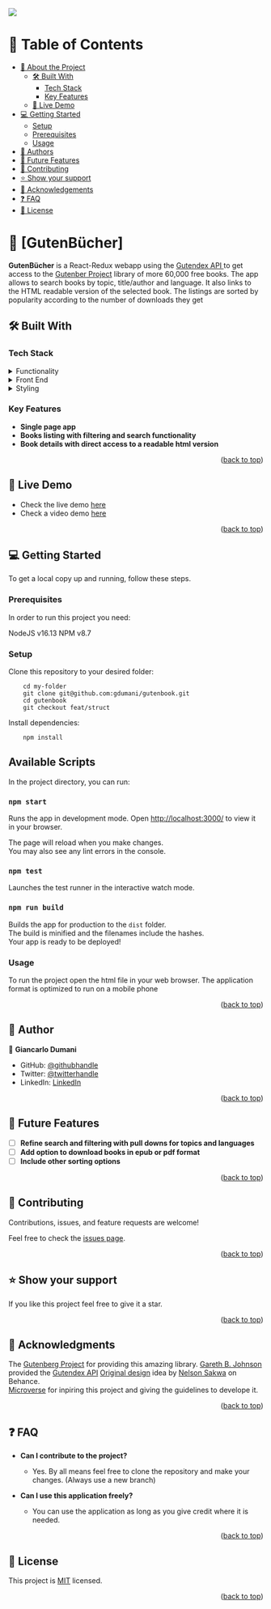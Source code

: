 ![](https://img.shields.io/badge/Microverse-blueviolet)
<a name="readme-top"></a>

<!-- TABLE OF CONTENTS -->

# 📗 Table of Contents

- [📖 About the Project](#about-project)
  - [🛠 Built With](#built-with)
    - [Tech Stack](#tech-stack)
    - [Key Features](#key-features)
  - [🚀 Live Demo](#live-demo)
- [💻 Getting Started](#getting-started)
  - [Setup](#setup)
  - [Prerequisites](#prerequisites)
  - [Usage](#usage)
- [👥 Authors](#authors)
- [🔭 Future Features](#future-features)
- [🤝 Contributing](#contributing)
- [⭐️ Show your support](#support)
- [🙏 Acknowledgements](#acknowledgements)
- [❓ FAQ](#faq)
- [📝 License](#license)

<!-- PROJECT DESCRIPTION -->

# 📖 [GutenBücher] <a name="about-project"></a>

**GutenBücher** is a React-Redux webapp using the [Gutendex API ](https://gutendex.com/) to get access to the [Gutenber Project](https://www.gutenberg.org/) library of more 60,000 free books. The app allows to search books by topic, title/author and language.
It also links to the HTML readable version of the selected book. The listings are sorted by popularity according to the number of downloads they get

## 🛠 Built With <a name="built-with"></a>

### Tech Stack <a name="tech-stack"></a>

<details>
  <summary>Functionality</summary>
  <ul>
    <li><a href="https://developer.mozilla.org/en-US/docs/Web/JavaScript">JavaScript</a></li>
    <li><a href="https://redux.js.org/">Redux</a></li>
  </ul>
</details>

<details>
  <summary>Front End</summary>
  <ul>
    <li><a href="https://reactjs.org/docs/getting-started.html">React</a></li>
  </ul>
</details>

<details>
<summary>Styling</summary>
  <ul>
    <li><a href="https://developer.mozilla.org/en-US/docs/Web/CSS">CSS</a></li>
  </ul>
</details>

<!-- Features -->

### Key Features <a name="key-features"></a>

- **Single page app**
- **Books listing with filtering and search functionality**
- **Book details with direct access to a readable html version**

<p align="right">(<a href="#readme-top">back to top</a>)</p>

<!-- LIVE DEMO -->

## 🚀 Live Demo <a name="live-demo"></a>

- Check the live demo [here](https://gutenbook.onrender.com/)
- Check a video demo [here]()

<p align="right">(<a href="#readme-top">back to top</a>)</p>

<!-- GETTING STARTED -->

## 💻 Getting Started <a name="getting-started"></a>

To get a local copy up and running, follow these steps.

### Prerequisites

In order to run this project you need:

NodeJS v16.13
NPM v8.7

### Setup

Clone this repository to your desired folder:

``` 
    cd my-folder
    git clone git@github.com:gdumani/gutenbook.git
    cd gutenbook
    git checkout feat/struct
```

Install dependencies:

```
    npm install
```

## Available Scripts

In the project directory, you can run:

### `npm start`

Runs the app in development mode.
Open [http://localhost:3000/](http://localhost:3000/) to view it in your browser.

The page will reload when you make changes.\
You may also see any lint errors in the console.

### `npm test`

Launches the test runner in the interactive watch mode.

### `npm run build`

Builds the app for production to the `dist` folder.\
The build is minified and the filenames include the hashes.\
Your app is ready to be deployed!

### Usage

To run the project open the html file in your web browser. 
The application format is optimized to run on a mobile phone 

<p align="right">(<a href="#readme-top">back to top</a>)</p>

<!-- AUTHORS -->

## 👥 Author <a name="authors"></a>

👤 **Giancarlo Dumani**

- GitHub: [@githubhandle](https://github.com/gdumani)
- Twitter: [@twitterhandle](https://twitter.com/gdumani1)
- LinkedIn: [LinkedIn](https://www.linkedin.com/in/gdumani/)

<p align="right">(<a href="#readme-top">back to top</a>)</p>

<!-- FUTURE FEATURES -->

## 🔭 Future Features <a name="future-features"></a>

- [ ] **Refine search and filtering with pull downs for topics and languages**
- [ ] **Add option to download books in epub or pdf format**
- [ ] **Include other sorting options**

<p align="right">(<a href="#readme-top">back to top</a>)</p>

<!-- CONTRIBUTING -->

## 🤝 Contributing <a name="contributing"></a>

Contributions, issues, and feature requests are welcome!

Feel free to check the [issues page](../../issues/).

<p align="right">(<a href="#readme-top">back to top</a>)</p>

<!-- SUPPORT -->

## ⭐️ Show your support <a name="support"></a>

If you like this project feel free to give it a star.

<p align="right">(<a href="#readme-top">back to top</a>)</p>

<!-- ACKNOWLEDGEMENTS -->

## 🙏 Acknowledgments <a name="acknowledgements"></a>

The [Gutenberg Project](https://www.gutenberg.org/) for providing this amazing library.
[Gareth B. Johnson](https://github.com/garethbjohnson/gutendex) provided the [Gutendex API](https:/gutendex.com)
[Original design](<https://www.behance.net/gallery/31579789/Ballhead-App-(Free-PSDs)>) idea by [Nelson Sakwa](https://www.behance.net/sakwadesignstudio) on Behance.\
[Microverse](https://www.microverse.org/) for inpiring this project and giving the guidelines to develope it.

<p align="right">(<a href="#readme-top">back to top</a>)</p>

<!-- FAQ (optional) -->

## ❓ FAQ <a name="faq"></a>

- **Can I contribute to the project?**

  - Yes. By all means feel free to clone the repository and make your changes. (Always use a new branch)

- **Can I use this application freely?**

  - You can use the application as long as you give credit where it is needed.

<p align="right">(<a href="#readme-top">back to top</a>)</p>

<!-- LICENSE -->

## 📝 License <a name="license"></a>

This project is [MIT](./LICENSE) licensed.

<p align="right">(<a href="#readme-top">back to top</a>)</p>
